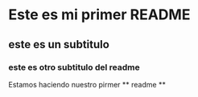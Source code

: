 # Este es mi primer README

## este  es un subtitulo
### este es otro subtitulo del readme
Estamos haciendo nuestro pirmer ** readme ** 